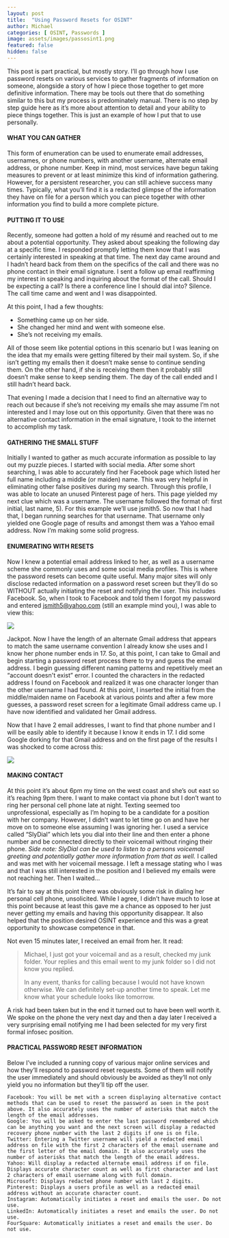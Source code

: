 ```yaml
---
layout: post
title:  "Using Password Resets for OSINT"
author: Michael
categories: [ OSINT, Passwords ]
image: assets/images/passosint1.png
featured: false
hidden: false
---
```

This post is part practical, but mostly story. I’ll go through how I use password resets on various services to gather fragments of information on someone, alongside a story of how I piece those together to get more definitive information. There may be tools out there that do something similar to this but my process is predominately manual. There is no step by step guide here as it’s more about attention to detail and your ability to piece things together. This is just an example of how I put that to use personally.

#### WHAT YOU CAN GATHER

This form of enumeration can be used to enumerate email addresses, usernames, or phone numbers, with another username, alternate email address, or phone number. Keep in mind, most services have begun taking measures to prevent or at least minimize this kind of information gathering. However, for a persistent researcher, you can still achieve success many times. Typically, what you’ll find it is a redacted glimpse of the information they have on file for a person which you can piece together with other information you find to build a more complete picture.

#### PUTTING IT TO USE

Recently, someone had gotten a hold of my résumé and reached out to me about a potential opportunity. They asked about speaking the following day at a specific time. I responded promptly letting them know that I was certainly interested in speaking at that time. The next day came around and I hadn’t heard back from them on the specifics of the call and there was no phone contact in their email signature. I sent a follow up email reaffirming my interest in speaking and inquiring about the format of the call. Should I be expecting a call? Is there a conference line I should dial into? Silence. The call time came and went and I was disappointed.

At this point, I had a few thoughts:
* Something came up on her side.
* She changed her mind and went with someone else.
* She’s not receiving my emails.

All of those seem like potential options in this scenario but I was leaning on the idea that my emails were getting filtered by their mail system. So, if she isn’t getting my emails then it doesn’t make sense to continue sending them. On the other hand, if she is receiving them then it probably still doesn’t make sense to keep sending them. The day of the call ended and I still hadn’t heard back.

That evening I made a decision that I need to find an alternative way to reach out because if she’s not receiving my emails she may assume I’m not interested and I may lose out on this opportunity. Given that there was no alternative contact information in the email signature, I took to the internet to accomplish my task.

#### GATHERING THE SMALL STUFF

Initially I wanted to gather as much accurate information as possible to lay out my puzzle pieces. I started with social media. After some short searching, I was able to accurately find her Facebook page which listed her full name including a middle (or maiden) name. This was very helpful in eliminating other false positives during my search. Through this profile, I was able to locate an unused Pinterest page of hers. This page yielded my next clue which was a username. The username followed the format of: first initial, last name, 5). For this example we’ll use jsmith5. So now that I had that, I began running searches for that username. That username only yielded one Google page of results and amongst them was a Yahoo email address. Now I’m making some solid progress.

#### ENUMERATING WITH RESETS

Now I knew a potential email address linked to her, as well as a username scheme she commonly uses and some social media profiles. This is where the password resets can become quite useful. Many major sites will only disclose redacted information on a password reset screen but they’ll do so WITHOUT actually initiating the reset and notifying the user. This includes Facebook. So, when I took to Facebook and told them I forgot my password and entered jsmith5@yahoo.com (still an example mind you), I was able to view this:
<p><img src="/assets/images/passosint1.png"></p>

Jackpot. Now I have the length of an alternate Gmail address that appears to match the same username convention I already know she uses and I know her phone number ends in 17. So, at this point, I can take to Gmail and begin starting a password reset process there to try and guess the email address. I begin guessing different naming patterns and repetitively meet an “account doesn't exist” error. I counted the characters in the redacted address I found on Facebook and realized it was one character longer than the other username I had found. At this point, I inserted the initial from the middle/maiden name on Facebook at various points and after a few more guesses, a password reset screen for a legitimate Gmail address came up. I have now identified and validated her Gmail address.

Now that I have 2 email addresses, I want to find that phone number and I will be easily able to identify it because I know it ends in 17. I did some Google dorking for that Gmail address and on the first page of the results I was shocked to come across this:
<p><img src="/assets/images/passosint2.png"></p>

#### MAKING CONTACT

At this point it’s about 6pm my time on the west coast and she’s out east so it’s reaching 9pm there. I want to make contact via phone but I don’t want to ring her personal cell phone late at night. Texting seemed too unprofessional, especially as I’m hoping to be a candidate for a position with her company. However, I didn’t want to let time go on and have her move on to someone else assuming I was ignoring her. I used a service called “SlyDial” which lets you dial into their line and then enter a phone number and be connected directly to their voicemail without ringing their phone. *Side note: SlyDial can be used to listen to a persons voicemail greeting and potentially gather more information from that as well.* I called and was met with her voicemail message. I left a message stating who I was and that I was still interested in the position and I believed my emails were not reaching her. Then I waited…

It’s fair to say at this point there was obviously some risk in dialing her personal cell phone, unsolicited. While I agree, I didn’t have much to lose at this point because at least this gave me a chance as opposed to her just never getting my emails and having this opportunity disappear. It also helped that the position desired OSINT experience and this was a great opportunity to showcase competence in that.

Not even 15 minutes later, I received an email from her. It read:
<blockquote>
Michael,
I just got your voicemail and as a result, checked my junk folder. Your replies and this email went to my junk folder so I did not know you replied.

In any event, thanks for calling because I would not have known otherwise. We can definitely set-up another time to speak.
Let me know what your schedule looks like tomorrow.
</blockquote>
A risk had been taken but in the end it turned out to have been well worth it. We spoke on the phone the very next day and then a day later I received a very surprising email notifying me I had been selected for my very first formal infosec position.

#### PRACTICAL PASSWORD RESET INFORMATION

Below I’ve included a running copy of various major online services and how they’ll respond to password reset requests. Some of them will notify the user immediately and should obviously be avoided as they’ll not only yield you no information but they’ll tip off the user.

```
Facebook: You will be met with a screen displaying alternative contact methods that can be used to reset the password as seen in the post above. It also accurately uses the number of asterisks that match the length of the email addresses.
Google: You will be asked to enter the last password remembered which can be anything you want and the next screen will display a redacted recovery phone number with the last 2 digits if one is on file.
Twitter: Entering a Twitter username will yield a redacted email address on file with the first 2 characters of the email username and the first letter of the email domain. It also accurately uses the number of asterisks that match the length of the email address.
Yahoo: Will display a redacted alternate email address if on file. Displays accurate character count as well as first character and last 2 characters of email username along with full domain.
Microsoft: Displays redacted phone number with last 2 digits.
Pinterest: Displays a users profile as well as a redacted email address without an accurate character count.
Instagram: Automatically initiates a reset and emails the user. Do not use.
LinkedIn: Automatically initiates a reset and emails the user. Do not use.
FourSquare: Automatically initiates a reset and emails the user. Do not use.
```
